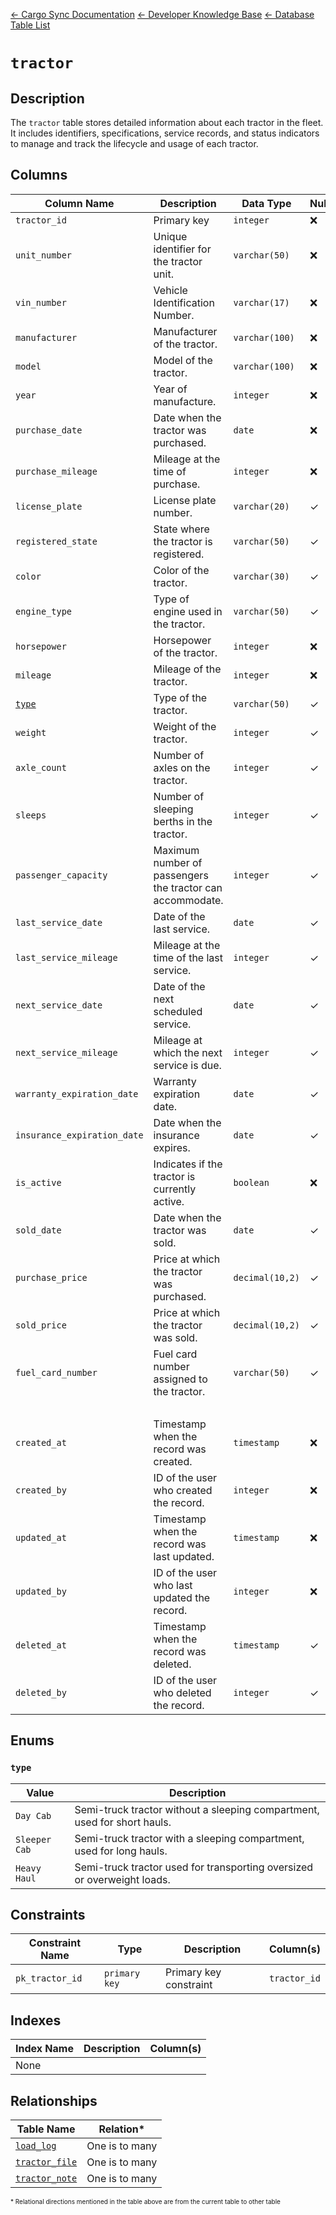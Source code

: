 [← Cargo Sync Documentation](../../../../readme.md) [← Developer Knowledge Base](../../readme.md) [← Database Table List](../database-design.md)

# `tractor`

## Description

The `tractor` table stores detailed information about each tractor in the fleet. It includes identifiers, specifications, service records, and status indicators to manage and track the lifecycle and usage of each tractor.


## Columns

|Column Name|Description|Data Type|Nullable|Default|
|-|-|-|-|-|
|`tractor_id`|Primary key|`integer`|❌||
|`unit_number`|Unique identifier for the tractor unit.|`varchar(50)`|❌||
|`vin_number`|Vehicle Identification Number.|`varchar(17)`|❌||
|`manufacturer`|Manufacturer of the tractor.|`varchar(100)`|❌||
|`model`|Model of the tractor.|`varchar(100)`|❌||
|`year`|Year of manufacture.|`integer`|❌||
|`purchase_date`|Date when the tractor was purchased.|`date`|❌||
|`purchase_mileage`|Mileage at the time of purchase.|`integer`|❌|`0`|
|`license_plate`|License plate number.|`varchar(20)`|✓|`null`|
|`registered_state`|State where the tractor is registered.|`varchar(50)`|✓|`null`|
|`color`|Color of the tractor.|`varchar(30)`|✓|`null`|
|`engine_type`|Type of engine used in the tractor.|`varchar(50)`|✓|`null`|
|`horsepower`|Horsepower of the tractor.|`integer`|❌||
|`mileage`|Mileage of the tractor.|`integer`|❌|`0`|
|[`type`](#type)|Type of the tractor.|`varchar(50)`|✓|`null`|
|`weight`|Weight of the tractor.|`integer`|✓|`null`|
|`axle_count`|Number of axles on the tractor.|`integer`|✓|`null`|
|`sleeps`|Number of sleeping berths in the tractor.|`integer`|✓|`null`|
|`passenger_capacity`|Maximum number of passengers the tractor can accommodate.|`integer`|✓|`null`|
|`last_service_date`|Date of the last service.|`date`|✓|`null`|
|`last_service_mileage`|Mileage at the time of the last service.|`integer`|✓|`null`|
|`next_service_date`|Date of the next scheduled service.|`date`|✓|`null`|
|`next_service_mileage`|Mileage at which the next service is due.|`integer`|✓|`null`|
|`warranty_expiration_date`|Warranty expiration date.|`date`|✓|`null`|
|`insurance_expiration_date`|Date when the insurance expires.|`date`|✓|`null`|
|`is_active`|Indicates if the tractor is currently active.|`boolean`|❌|`true`|
|`sold_date`|Date when the tractor was sold.|`date`|✓|`null`|
|`purchase_price`|Price at which the tractor was purchased.|`decimal(10,2)`|✓|`null`|
|`sold_price`|Price at which the tractor was sold.|`decimal(10,2)`|✓|`null`|
|`fuel_card_number`|Fuel card number assigned to the tractor.|`varchar(50)`|✓|`null`|
|&nbsp;|
|`created_at`|Timestamp when the record was created.|`timestamp`|❌|`current_timestamp`|
|`created_by`|ID of the user who created the record.|`integer`|❌|-1|
|`updated_at`|Timestamp when the record was last updated.|`timestamp`|❌|`current_timestamp`|
|`updated_by`|ID of the user who last updated the record.|`integer`|❌|-1|
|`deleted_at`|Timestamp when the record was deleted.|`timestamp`|✓|`null`|
|`deleted_by`|ID of the user who deleted the record.|`integer`|✓|`null`|

## Enums

### `type`

|Value|Description|
|-|-|
|`Day Cab`|Semi-truck tractor without a sleeping compartment, used for short hauls.|
|`Sleeper Cab`|Semi-truck tractor with a sleeping compartment, used for long hauls.|
|`Heavy Haul`|Semi-truck tractor used for transporting oversized or overweight loads.|

## Constraints

|Constraint Name|Type|Description|Column(s)|
|--|--|--|--|
|`pk_tractor_id`|`primary key`|Primary key constraint|`tractor_id`|

## Indexes

|Index Name|Description|Column(s)|
|-|-|-|
|None|

## Relationships

|Table Name|Relation*|
|-|-|
|[`load_log`](./load-log-table.md)|One is to many|
|[`tractor_file`](./tractor-file-table.md)|One is to many|
|[`tractor_note`](./tractor-note-table.md)|One is to many|




<span style="font-size:10px">\* Relational directions mentioned in the table above are from the current table to other table</span>